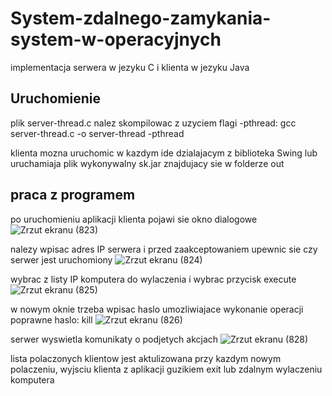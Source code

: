 # System-zdalnego-zamykania-system-w-operacyjnych
implementacja serwera w jezyku C i klienta w jezyku Java
## Uruchomienie 
plik server-thread.c nalez skompilowac z uzyciem flagi -pthread:
gcc server-thread.c -o server-thread -pthread

klienta mozna uruchomic w kazdym ide dzialajacym z biblioteka Swing
lub uruchamiaja plik wykonywalny sk.jar znajdujacy sie w folderze out

## praca z programem

po uruchomieniu aplikacji klienta pojawi sie okno dialogowe
![Zrzut ekranu (823)](https://user-images.githubusercontent.com/67105405/150037944-dbdb9757-15c0-4f63-b44f-c0dae6164344.png)



nalezy wpisac adres IP serwera i przed zaakceptowaniem upewnic sie
czy serwer jest uruchomiony
![Zrzut ekranu (824)](https://user-images.githubusercontent.com/67105405/150037954-f3e3f5b3-53a5-495b-8250-c02b21fc923b.png)



wybrac z  listy IP komputera do wylaczenia i wybrac przycisk execute
![Zrzut ekranu (825)](https://user-images.githubusercontent.com/67105405/150037993-7da38d11-81c3-4872-b01e-4ef312f01c92.png)



w nowym oknie trzeba wpisac haslo umozliwiajace wykonanie operacji
poprawne haslo: kill
![Zrzut ekranu (826)](https://user-images.githubusercontent.com/67105405/150037994-b03ec2f4-cff8-48c9-b886-fe4e7a515b57.png)




serwer wyswietla komunikaty o podjetych akcjach
![Zrzut ekranu (828)](https://user-images.githubusercontent.com/67105405/150038217-738f14f9-a310-4eb8-bc42-30e04c8ee21f.png)




lista polaczonych klientow jest aktulizowana przy kazdym nowym polaczeniu,
wyjsciu klienta z aplikacji guzikiem exit lub zdalnym wylaczeniu komputera



